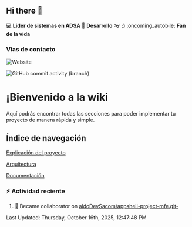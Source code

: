 ## Hi there 👋

:computer: **Lider de sistemas en ADSA**
:pencil: **Desarrollo**
:eyeglasses: **:)**
:oncoming_autobile: **Fan de la vida**

### Vias de contacto

![Website](https://img.shields.io/badge/pinbox.seccionamarilla.com-up-green?style=for-the-badge)

![GitHub commit activity (branch)](https://img.shields.io/github/commit-activity/m/juanduronadsa/juanduronadsa/main)

# ¡Bienvenido a la wiki

Aquí podrás encontrar todas las secciones para poder implementar tu proyecto de manera rápida y simple.

## Índice de navegación

[Explicación del proyecto](./Proyecto)

[Arquitectura](./Arquitectura)

[Documentación](./Documentación)


### :zap: Actividad reciente
<!--RECENT_ACTIVITY:start-->
1. 🤝 Became collaborator on [aldoDevSacom/appshell-project-mfe.git-](https://github.com/aldoDevSacom/appshell-project-mfe.git-)<br>
<!--RECENT_ACTIVITY:end-->

<!--RECENT_ACTIVITY:last_update--> 
Last Updated: Thursday, October 16th, 2025, 12:47:48 PM
<!--RECENT_ACTIVITY:last_update_end-->
